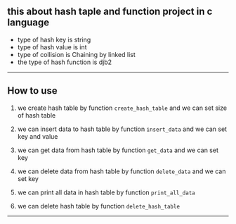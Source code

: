 ## this about hash taple and function project in c language

- type of hash key is string
- type of hash value is int
- type of collision is Chaining by linked list
- the type of hash function is djb2

---

## How to use
1. we create hash table by function `create_hash_table` and we can set size of hash table

2. we can insert data to hash table by function `insert_data` and we can set key and value

3. we can get data from hash table by function `get_data` and we can set key

4. we can delete data from hash table by function `delete_data` and we can set key

5. we can print all data in hash table by function `print_all_data`

6. we can delete hash table by function `delete_hash_table`

---

